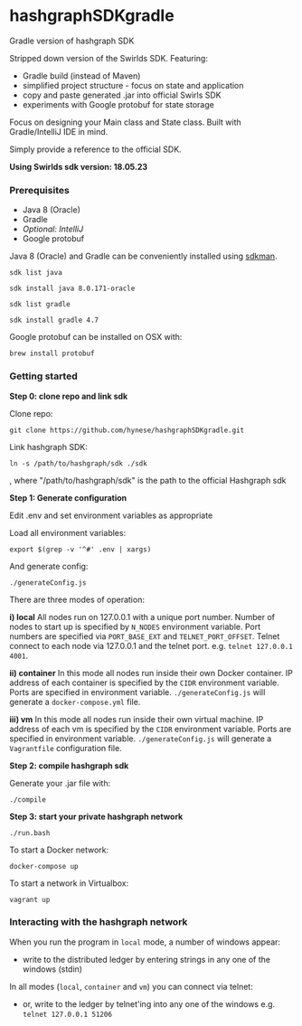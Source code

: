 # hashgraphSDKgradle
Gradle version of hashgraph SDK

Stripped down version of the Swirlds SDK. Featuring:

- Gradle build (instead of Maven)
- simplified project structure - focus on state and application
- copy and paste generated .jar into official Swirls SDK
- experiments with Google protobuf for state storage

Focus on designing your Main class and State class. Built with Gradle/IntelliJ IDE in mind.

Simply provide a reference to the official SDK.

**Using Swirlds sdk version: 18.05.23**

### Prerequisites

- Java 8 (Oracle)
- Gradle
- *Optional: IntelliJ*
- Google protobuf

Java 8 (Oracle) and Gradle can be conveniently installed using [sdkman](http://sdkman.io/).

`sdk list java`

`sdk install java 8.0.171-oracle`

`sdk list gradle`

`sdk install gradle 4.7`

Google protobuf can be installed on OSX with:

`brew install protobuf`





### Getting started

**Step 0: clone repo and link sdk**

Clone repo:

`git clone https://github.com/hynese/hashgraphSDKgradle.git`

Link hashgraph SDK:

`ln -s /path/to/hashgraph/sdk ./sdk`

, where "/path/to/hashgraph/sdk" is the path to the official Hashgraph sdk




**Step 1: Generate configuration**

Edit .env and set environment variables as appropriate

Load all environment variables:

`export $(grep -v '^#' .env | xargs)`

And generate config:

`./generateConfig.js`

There are three modes of operation:

**i) local**
All nodes run on 127.0.0.1 with a unique port number. Number of nodes to start up is specified by `N_NODES` environment variable. Port numbers are specified via `PORT_BASE_EXT` and `TELNET_PORT_OFFSET`. Telnet connect to each node via 127.0.0.1 and the telnet port. e.g. `telnet 127.0.0.1 4001`.

**ii) container**
In this mode all nodes run inside their own Docker container. IP address of each container is specified by the `CIDR` environment variable. Ports are specified in environment variable. `./generateConfig.js` will generate a `docker-compose.yml` file.

**iii) vm**
In this mode all nodes run inside their own virtual machine. IP address of each vm is specified by the `CIDR` environment variable. Ports are specified in environment variable. `./generateConfig.js` will generate a `Vagrantfile` configuration file.



**Step 2: compile hashgraph sdk**

Generate your .jar file with:

`./compile`

**Step 3: start your private hashgraph network**

`./run.bash`

To start a Docker network:

`docker-compose up`

To start a network in Virtualbox:

`vagrant up`




### Interacting with the hashgraph network

When you run the program in `local` mode, a number of windows appear:

- write to the distributed ledger by entering strings in any one of the windows (stdin)

In all modes (`local`, `container` and `vm`) you can connect via telnet:

- or, write to the ledger by telnet'ing into any one of the windows e.g. `telnet 127.0.0.1 51206`
